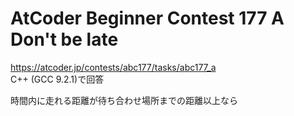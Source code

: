 # AtCoder Beginner Contest 177 A Don't be late  
https://atcoder.jp/contests/abc177/tasks/abc177_a  
C++ (GCC 9.2.1)で回答  

時間内に走れる距離が待ち合わせ場所までの距離以上なら
